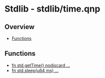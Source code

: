 
# Stdlib - stdlib/time.qnp

## Overview
 - [Functions](#functions)


## Functions
 - [fn<u64> std.getTime() nodiscard ...]()
 - [fn<i32> std.sleep(u64 ms) ...]()

